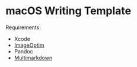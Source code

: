 # macOS Writing Template

Requirements:
- Xcode
- [ImageOptim](https://imageoptim.com/mac)
- Pandoc
- [Multimarkdown](https://fletcherpenney.net/multimarkdown/)
